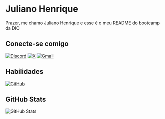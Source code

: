 # Juliano Henrique
Prazer, me chamo Juliano Henrique e esse é o meu README do bootcamp da DIO
## Conecte-se comigo
[![Discord](https://img.shields.io/badge/Discord-7289DA?style=for-the-badge&logo=discord&logoColor=white)](https://discord.com/channels/@onailuj_/)
[![X](https://img.shields.io/badge/X-000?style=for-the-badge&logo=x)](https://x.com/onai_luj)
[![Gmail](https://img.shields.io/badge/Gmail-333333?style=for-the-badge&logo=gmail&logoColor=red)](mailto:juhenriquemotta13@gmail.com)

## Habilidades
[![GitHub](https://img.shields.io/badge/GitHub-100000?style=for-the-badge&logo=github&logoColor=white)](https://github.com/JulianoOnai)
## GitHub Stats
![GitHub Stats](https://github-readme-stats.vercel.app/api?username=JulianoOnai&theme=transparent&bg_color=000&border_color=30A3DC&show_icons=true&icon_color=30A3DC&title_color=E94D5F&text_color=FFF)
